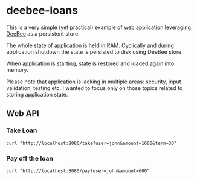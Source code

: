 # deebee-loans

This is a very simple (yet practical) example of web application
leveraging [DeeBee](https://github.com/jacekolszak/deebee) as a persistent store.

The whole state of application is held in RAM. Cyclically and during application shutdown the state is persisted to disk
using DeeBee store.

When application is starting, state is restored and loaded again into memory.

Please note that application is lacking in multiple areas: security, input validation, testing etc. I wanted to focus
only on those topics related to storing application state.

## Web API

### Take Loan

```shell
curl "http://localhost:8080/take?user=john&amount=1600&term=30"
```

### Pay off the loan

```shell
curl "http://localhost:8080/pay?user=john&amount=600"
``` 